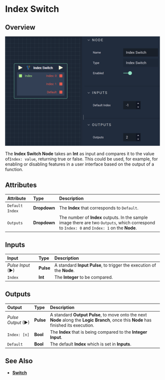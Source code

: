 # Index Switch

## Overview

![The Index Switch Node.](../../.gitbook/assets/indexswitch.png)

The **Index Switch Node** takes an **Int** as input and compares it to the value of`Index: value`, returning true or false. This could be used, for example, for enabling or disabling features in a user interface based on the output of a function.

## Attributes

| Attribute | Type | Description |
| :--- | :--- | :--- |
| `Default Index` | **Dropdown** | The **Index** that corresponds to `Default`. |
| `Outputs` | **Dropdown** | The number of **Index** outputs. In the sample image there are two `Outputs`, which correspond to `Index: 0` and `Index: 1` on the **Node**. |

## Inputs

| Input | Type | Description |
| :--- | :--- | :--- |
| _Pulse Input_ \(►\) | **Pulse** | A standard **Input Pulse**, to trigger the execution of the **Node**. |
| `Index` | **Int** | The **Integer** to be compared. |

## Outputs

| Output | Type | Description |
| :--- | :--- | :--- |
| _Pulse Output_ \(►\) | **Pulse** | A standard **Output Pulse**, to move onto the next **Node** along the **Logic Branch**, once this **Node** has finished its execution. |
| `Index: [n]` | **Bool** | The **Index** that is being compared to the **Integer** **Input**. |
| `Default` | **Bool** | The default **Index** which is set in **Inputs**. |

## See Also

* [**Switch**](switch.md)

